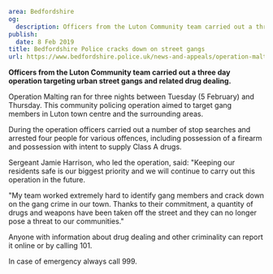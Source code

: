 ```yaml
area: Bedfordshire
og:
  description: Officers from the Luton Community team carried out a three day operation targeting urban street gangs and related drug dealing.
publish:
  date: 8 Feb 2019
title: Bedfordshire Police cracks down on street gangs
url: https://www.bedfordshire.police.uk/news-and-appeals/operation-malting-success-feb19
```

**Officers from the Luton Community team carried out a three day operation targeting urban street gangs and related drug dealing.**

Operation Malting ran for three nights between Tuesday (5 February) and Thursday. This community policing operation aimed to target gang members in Luton town centre and the surrounding areas.

During the operation officers carried out a number of stop searches and arrested four people for various offences, including possession of a firearm and possession with intent to supply Class A drugs.

Sergeant Jamie Harrison, who led the operation, said: "Keeping our residents safe is our biggest priority and we will continue to carry out this operation in the future.

"My team worked extremely hard to identify gang members and crack down on the gang crime in our town. Thanks to their commitment, a quantity of drugs and weapons have been taken off the street and they can no longer pose a threat to our communities."

Anyone with information about drug dealing and other criminality can report it online or by calling 101.

In case of emergency always call 999.
